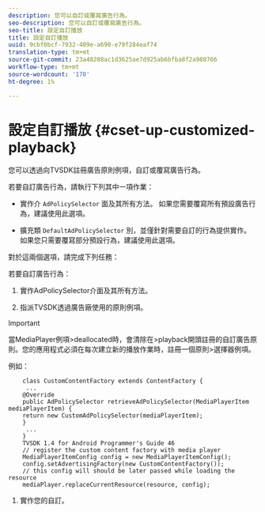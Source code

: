 ```yaml
---
description: 您可以自訂或覆寫廣告行為。
seo-description: 您可以自訂或覆寫廣告行為。
seo-title: 設定自訂播放
title: 設定自訂播放
uuid: 9cbf0bcf-7932-409e-a690-e79f284eaf74
translation-type: tm+mt
source-git-commit: 23a48208ac1d3625ae7d925ab6bfba8f2a980766
workflow-type: tm+mt
source-wordcount: '170'
ht-degree: 1%

---
```



# 設定自訂播放 {#cset-up-customized-playback}

您可以透過向TVSDK註冊廣告原則例項，自訂或覆寫廣告行為。

若要自訂廣告行為，請執行下列其中一項作業：

* 實作介 `AdPolicySelector` 面及其所有方法。
如果您需要覆寫所有預設廣告行為，建議使用此選項。

* 擴充類 `DefaultAdPolicySelector` 別，並僅針對需要自訂的行為提供實作。
如果您只需要覆寫部分預設行為，建議使用此選項。

對於這兩個選項，請完成下列任務：

若要自訂廣告行為：

1. 實作AdPolicySelector介面及其所有方法。

1. 指派TVSDK透過廣告廠使用的原則例項。

>[!IMPORTANT]
>
>當MediaPlayer例項>deallocated時，會清除在>playback開頭註冊的自訂廣告原則。您的應用程式必須在每次建立新的播放作業時，註冊一個原則>選擇器例項。

例如：

```
    class CustomContentFactory extends ContentFactory {
     ...
    @Override
    public AdPolicySelector retrieveAdPolicySelector(MediaPlayerItem mediaPlayerItem) {
    return new CustomAdPolicySelector(mediaPlayerItem);
    }
     ...
    }
    TVSDK 1.4 for Android Programmer's Guide 46
    // register the custom content factory with media player
    MediaPlayerItemConfig config = new MediaPlayerItemConfig();
    config.setAdvertisingFactory(new CustomContentFactory());
    // this config will should be later passed while loading the resource
    mediaPlayer.replaceCurrentResource(resource, config);
```

1. 實作您的自訂。